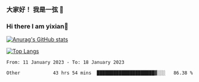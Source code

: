 ### 大家好！ 我是一弦 👋
### Hi there I am yixian👋



[![Anurag's GitHub stats](https://github-readme-stats.vercel.app/api?username=1-on&theme=prussian)](https://github.com/anuraghazra/github-readme-stats)

[![Top Langs](https://github-readme-stats.vercel.app/api/top-langs/?username=1-on&layout=compact)](https://github.com/anuraghazra/github-readme-stats)

<!--START_SECTION:waka-->

```text
From: 11 January 2023 - To: 18 January 2023

Other            43 hrs 54 mins  █████████████████████▓░░░   86.38 %
```

<!--END_SECTION:waka-->

<!--
**1-on/1-on** is a ✨ _special_ ✨ repository because its `README.md` (this file) appears on your GitHub profile.

Here are some ideas to get you started:

- 🔭 I’m currently working on ...
- 🌱 I’m currently learning ...
- 👯 I’m looking to collaborate on ...
- 🤔 I’m looking for help with ...
- 💬 Ask me about ...
- 📫 How to reach me: ...
- 😄 Pronouns: ...
- ⚡ Fun fact: ...
-->
